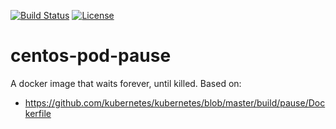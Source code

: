 [![Build Status](https://travis-ci.org/garethahealy/centos-pod-pause.svg?branch=master)](https://travis-ci.org/garethahealy/centos-pod-pause)
[![License](https://img.shields.io/hexpm/l/plug.svg?maxAge=2592000)]()

# centos-pod-pause
A docker image that waits forever, until killed. Based on:
- https://github.com/kubernetes/kubernetes/blob/master/build/pause/Dockerfile
